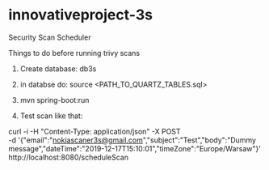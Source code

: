 # innovativeproject-3s
Security Scan Scheduler

Things to do before running trivy scans

1. Create database: db3s
2. in databse do: source <PATH_TO_QUARTZ_TABLES.sql>
3. mvn spring-boot:run

4. Test scan like that:

curl -i -H "Content-Type: application/json" -X POST \
-d '{"email":"nokiascaner3s@gmail.com","subject":"Test","body":"Dummy message","dateTime":"2019-12-17T15:10:01","timeZone":"Europe/Warsaw"}' \
http://localhost:8080/scheduleScan

